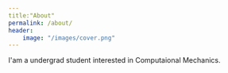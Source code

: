 ```yaml
---
title:"About"
permalink: /about/
header:
	image: "/images/cover.png"	
---
```


I'am a undergrad student interested in Computaional Mechanics.	